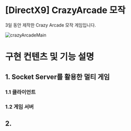 # [DirectX9] CrazyArcade 모작
3일 동안 제작한 Crazy Arcade 모작 게임입니다.

![crazyArcadeMain](https://github.com/user-attachments/assets/2a1294ec-73d0-478c-98ef-1118c9d90c84)

# 구현 컨텐츠 및 기능 설명
## 1. Socket Server를 활용한 멀티 게임
### 1.1 클라이언트

### 1.2 게임 서버

## 2. 

